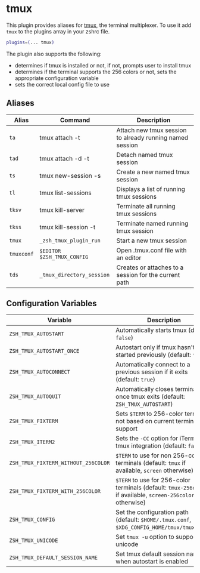 # tmux

This plugin provides aliases for [tmux](https://tmux.github.io/), the terminal multiplexer. To use it add
`tmux` to the plugins array in your zshrc file.

```zsh
plugins=(... tmux)
```

The plugin also supports the following:

- determines if tmux is installed or not, if not, prompts user to install tmux
- determines if the terminal supports the 256 colors or not, sets the appropriate configuration variable
- sets the correct local config file to use

## Aliases

| Alias      | Command                    | Description                                              |
| ---------- | -------------------------- | -------------------------------------------------------- |
| `ta`       | tmux attach -t             | Attach new tmux session to already running named session |
| `tad`      | tmux attach -d -t          | Detach named tmux session                                |
| `ts`       | tmux new-session -s        | Create a new named tmux session                          |
| `tl`       | tmux list-sessions         | Displays a list of running tmux sessions                 |
| `tksv`     | tmux kill-server           | Terminate all running tmux sessions                      |
| `tkss`     | tmux kill-session -t       | Terminate named running tmux session                     |
| `tmux`     | `_zsh_tmux_plugin_run`     | Start a new tmux session                                 |
| `tmuxconf` | `$EDITOR $ZSH_TMUX_CONFIG` | Open .tmux.conf file with an editor                      |
| `tds`      | `_tmux_directory_session`  | Creates or attaches to a session for the current path    |

## Configuration Variables

| Variable                            | Description                                                                                                 |
| ----------------------------------- | ----------------------------------------------------------------------------------------------------------- |
| `ZSH_TMUX_AUTOSTART`                | Automatically starts tmux (default: `false`)                                                                |
| `ZSH_TMUX_AUTOSTART_ONCE`           | Autostart only if tmux hasn't been started previously (default: `true`)                                     |
| `ZSH_TMUX_AUTOCONNECT`              | Automatically connect to a previous session if it exits (default: `true`)                                   |
| `ZSH_TMUX_AUTOQUIT`                 | Automatically closes terminal once tmux exits (default: `ZSH_TMUX_AUTOSTART`)                               |
| `ZSH_TMUX_FIXTERM`                  | Sets `$TERM` to 256-color term or not based on current terminal support                                     |
| `ZSH_TMUX_ITERM2`                   | Sets the `-CC` option for iTerm2 tmux integration (default: `false`)                                        |
| `ZSH_TMUX_FIXTERM_WITHOUT_256COLOR` | `$TERM` to use for non 256-color terminals (default: `tmux` if available, `screen` otherwise)               |
| `ZSH_TMUX_FIXTERM_WITH_256COLOR`    | `$TERM` to use for 256-color terminals (default: `tmux-256color` if available, `screen-256color` otherwise) |
| `ZSH_TMUX_CONFIG`                   | Set the configuration path (default: `$HOME/.tmux.conf`, `$XDG_CONFIG_HOME/tmux/tmux.conf`)                 |
| `ZSH_TMUX_UNICODE`                  | Set `tmux -u` option to support unicode                                                                     |
| `ZSH_TMUX_DEFAULT_SESSION_NAME`     | Set tmux default session name when autostart is enabled                                                     |
